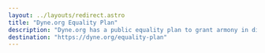 ```yaml
---
layout: ../layouts/redirect.astro
title: "Dyne.org Equality Plan"
description: "Dyne.org has a public equality plan to grant armony in diversity for all its team"
destination: "https://dyne.org/equality-plan"
---
```


